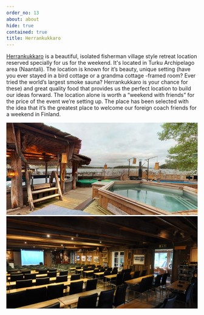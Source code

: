 ```yaml
---
order_no: 13
about: about
hide: true
contained: true
title: Herrankukkaro
---
```


[Herrankukkaro](http://herrankukkaro.visualizer360.com/panorama) is a beautiful, isolated fisherman village style retreat location reserved specially for us for the weekend. It's located in Turku Archipelago area (Naantali). The location is known for it’s beauty, unique setting (have you ever stayed in a bird cottage or a grandma cottage -framed room? Ever tried the world’s largest smoke sauna? Herrankukkaro is your chance for these) and great quality food that provides us the perfect location to build our ideas forward. The location alone is worth a “weekend with friends” for the price of the event we’re setting up. The place has been selected with the idea that it’s the greatest place to welcome our foreign coach friends for a weekend in Finland.

<section class='images'>
<div class='img-holder '>
<img src='/images/allasalue_2.jpg'>
</div>
<div class='img-holder '>
<img src='/images/rantasali_videokokous.jpg'>
</div>
</section>
